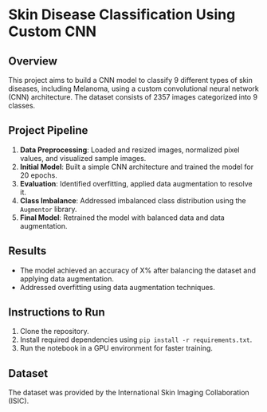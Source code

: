 # Skin Disease Classification Using Custom CNN

## Overview
This project aims to build a CNN model to classify 9 different types of skin diseases, including Melanoma, using a custom convolutional neural network (CNN) architecture. The dataset consists of 2357 images categorized into 9 classes.

## Project Pipeline
1. **Data Preprocessing**: Loaded and resized images, normalized pixel values, and visualized sample images.
2. **Initial Model**: Built a simple CNN architecture and trained the model for 20 epochs.
3. **Evaluation**: Identified overfitting, applied data augmentation to resolve it.
4. **Class Imbalance**: Addressed imbalanced class distribution using the `Augmentor` library.
5. **Final Model**: Retrained the model with balanced data and data augmentation.

## Results
- The model achieved an accuracy of X% after balancing the dataset and applying data augmentation.
- Addressed overfitting using data augmentation techniques.

## Instructions to Run
1. Clone the repository.
2. Install required dependencies using `pip install -r requirements.txt`.
3. Run the notebook in a GPU environment for faster training.

## Dataset
The dataset was provided by the International Skin Imaging Collaboration (ISIC).
